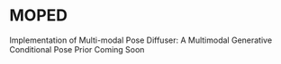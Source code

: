 # MOPED
Implementation of Multi-modal Pose Diffuser: A Multimodal Generative Conditional Pose Prior Coming Soon
